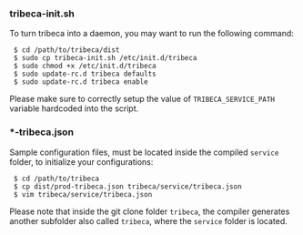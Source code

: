 ### tribeca-init.sh
To turn tribeca into a daemon, you may want to run the following command:
```
 $ cd /path/to/tribeca/dist
 $ sudo cp tribeca-init.sh /etc/init.d/tribeca
 $ sudo chmod +x /etc/init.d/tribeca
 $ sudo update-rc.d tribeca defaults
 $ sudo update-rc.d tribeca enable
```
Please make sure to correctly setup the value of `TRIBECA_SERVICE_PATH` variable hardcoded into the script.

### *-tribeca.json
Sample configuration files, must be located inside the compiled `service` folder, to initialize your configurations:
```
 $ cd /path/to/tribeca
 $ cp dist/prod-tribeca.json tribeca/service/tribeca.json
 $ vim tribeca/service/tribeca.json
```
Please note that inside the git clone folder `tribeca`, the compiler generates another subfolder also called `tribeca`, where the `service` folder is located.